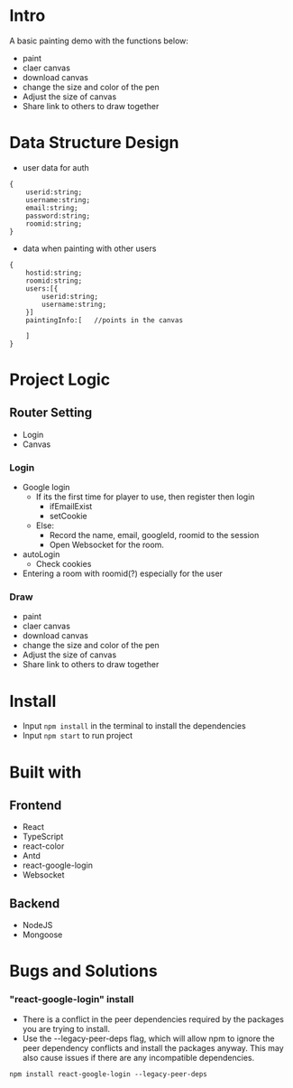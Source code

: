 
# Intro
A basic painting demo with the functions below:
- paint
- claer canvas
- download canvas
- change the size and color of the pen 
- Adjust the size of canvas
- Share link to others to draw together

# Data Structure Design
- user data for auth
```
{
    userid:string;
    username:string;
    email:string;
    password:string;
    roomid:string;
}
```
- data when painting with other users
```
{
    hostid:string;
    roomid:string;
    users:[{
        userid:string;
        username:string;
    }]
    paintingInfo:[   //points in the canvas

    ]
}
```

# Project Logic
## Router Setting
- Login
- Canvas
### Login
- Google login  
    - If its the first time for player to use, then register then login
        - ifEmailExist
        - setCookie
    - Else:
        - Record the name, email, googleId, roomid to the session
        - Open Websocket for the room. 
- autoLogin
    - Check cookies
- Entering a room with roomid(?) especially for the user
### Draw
- paint
- claer canvas
- download canvas
- change the size and color of the pen 
- Adjust the size of canvas
- Share link to others to draw together 

# Install
- Input `npm install` in the terminal to install the dependencies
- Input `npm start` to run project

# Built with
## Frontend
- React
- TypeScript
- react-color
- Antd
- react-google-login
- Websocket
## Backend
- NodeJS
- Mongoose 


# Bugs and Solutions
### "react-google-login" install
- There is a conflict in the peer dependencies required by the packages you are trying to install. 
- Use the --legacy-peer-deps flag, which will allow npm to ignore the peer dependency conflicts and install the packages anyway. This may also cause issues if there are any incompatible dependencies.
```
npm install react-google-login --legacy-peer-deps
```